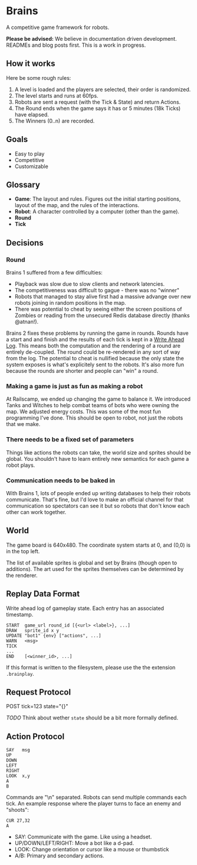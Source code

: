 # Brains

A competitive game framework for robots.

**Please be advised:** We believe in documentation driven development. READMEs and blog posts first. This is a work in progress.


## How it works

Here be some rough rules:

1. A level is loaded and the players are selected, their order is randomized.
2. The level starts and runs at 60fps.
3. Robots are sent a request (with the Tick & State) and return Actions.
4. The Round ends when the game says it has or 5 minutes (18k Ticks) have elapsed.
5. The Winners (0..n) are recorded.


## Goals

* Easy to play
* Competitive
* Customizable


## Glossary

* **Game**: The layout and rules. Figures out the initial starting positions, layout of the map, and the rules of the interactions.
* **Robot**:  A character controlled by a computer (other than the game).
* **Round**
* **Tick**

## Decisions

### Round
Brains 1 suffered from a few difficulties:

* Playback was slow due to slow clients and network latencies.
* The competitiveness was difficult to gague - there was no "winner"
* Robots that managed to stay alive first had a massive advange over new robots joining in random positions in the map.
* There was potential to cheat by seeing either the screen positions of Zombies or reading from the unsecured Redis database directly (thanks @atnan!).

Brains 2 fixes these problems by running the game in rounds. Rounds have a start and and finish and the results of each tick is kept in a [Write Ahead Log](http://en.wikipedia.org/wiki/Write-ahead_logging). This means both the computation and the rendering of a round are entirely de-coupled. The round could be re-rendered in any sort of way from the log. The potential to cheat is nullified because the only state the system exposes is what's explicitely sent to the robots. It's also more fun because the rounds are shorter and people can "win" a round.

### Making a game is just as fun as making a robot

At Railscamp, we ended up changing the game to balance it. We introduced Tanks and Witches to help combat teams of bots who were owning the map. We adjusted energy costs. This was some of the most fun programming I've done. This should be open to robot, not just the robots that we make.

### There needs to be a fixed set of parameters
Things like actions the robots can take, the world size and sprites should be global. You shouldn't have to learn entirely new semantics for each game a robot plays.

### Communication needs to be baked in
With Brains 1, lots of people ended up writing databases to help their robots communicate. That's fine, but I'd love to make an official channel for that communication so spectators can see it but so robots that don't know each other can work together.


## World

The game board is 640x480. The coordinate system starts at 0, and (0,0) is in the top left.

The list of available sprites is global and set by Brains (though open to additions). The art used for the sprites themselves can be determined by the renderer.


## Replay Data Format

Write ahead log of gameplay state. Each entry has an associated timestamp.

```
START  game_url round_id [{<url> <label>}, ...]
DRAW   sprite_id x y
UPDATE "bot1" {env} ["actions", ...]
WARN   <msg>
TICK
...
END    [<winner_id>, ...]
```

If this format is written to the filesystem, please use the the extension `.brainplay`.


## Request Protocol

POST <url> tick=123 state="{}"

*TODO* Think about wether `state` should be a bit more formally defined.


## Action Protocol

```
SAY   msg
UP
DOWN
LEFT
RIGHT
LOOK  x,y
A
B
```

Commands are "\n" separated. Robots can send multiple commands each tick. An example response where the player turns to face an enemy and "shoots":

```
CUR 27,32
A
```

* SAY: Communicate with the game. Like using a headset.
* UP/DOWN/LEFT/RIGHT: Move a bot like a d-pad.
* LOOK: Change orientation or cursor like a mouse or thumbstick
* A/B: Primary and secondary actions.
